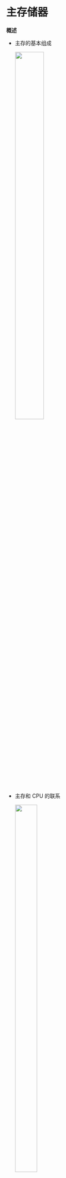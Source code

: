 # 主存储器

**概述**

* 主存的基本组成

  <img src="https://img-blog.csdnimg.cn/20201219120323941.png?x-oss-process=image/watermark,type_ZmFuZ3poZW5naGVpdGk,shadow_10,text_aHR0cHM6Ly9ibG9nLmNzZG4ubmV0L3dlaXhpbl80MzkzNDYwNw==,size_16,color_FFFFFF,t_70" width="40%" height="50%" />

  

* 主存和 CPU 的联系

  <img src="https://img-blog.csdnimg.cn/2020121912034540.png?x-oss-process=image/watermark,type_ZmFuZ3poZW5naGVpdGk,shadow_10,text_aHR0cHM6Ly9ibG9nLmNzZG4ubmV0L3dlaXhpbl80MzkzNDYwNw==,size_16,color_FFFFFF,t_70" width="35%" height="50%"  />



* 主存中存储单元地址的分配（存 12345678H ）

  * 高位字节  地址为字地址

    <img src="https://img-blog.csdnimg.cn/20201219120417559.png" width="30%" height="50%"  />

  * 低位字节  地址为字地址

    <img src="https://img-blog.csdnimg.cn/20201219120525579.png" width="30%" height="50%"  />

* 技术指标

  * 存储容量
    * 主存  存放二进制代码的总位数
  * 存储器的带宽
    * 位/ 秒
  * 存储速度
    * 存取时间：存储器的访问时间、读出时间、写入时间
    * 存取周期：连续两次独立的存储器操作（读或写）所需的读周期、写周期



**半导体芯片简介**

* 基本结构

  * 结构

    <img src="https://img-blog.csdnimg.cn/2020121912054923.png?x-oss-process=image/watermark,type_ZmFuZ3poZW5naGVpdGk,shadow_10,text_aHR0cHM6Ly9ibG9nLmNzZG4ubmV0L3dlaXhpbl80MzkzNDYwNw==,size_16,color_FFFFFF,t_70" width="50%" height="50%"  />

    

  * 存储容量

    <img src="https://img-blog.csdnimg.cn/20201219120617319.png" width="50%" height="50%"  />

    

  * 片选和控制 

    * 片选线：CS  CE
    * 读/写控制线 ：WE （低电平写 高电平读）、OE（允许读）、WE（允许写）

  * 片选线的作用

    <img src="https://img-blog.csdnimg.cn/20201219120642104.png?x-oss-process=image/watermark,type_ZmFuZ3poZW5naGVpdGk,shadow_10,text_aHR0cHM6Ly9ibG9nLmNzZG4ubmV0L3dlaXhpbl80MzkzNDYwNw==,size_16,color_FFFFFF,t_70" width="40%" height="50%"  />



* 译码驱动方式

  * 线选法

    <img src="https://img-blog.csdnimg.cn/20201219120705654.png?x-oss-process=image/watermark,type_ZmFuZ3poZW5naGVpdGk,shadow_10,text_aHR0cHM6Ly9ibG9nLmNzZG4ubmV0L3dlaXhpbl80MzkzNDYwNw==,size_16,color_FFFFFF,t_70" width="40%" height="50%"  />

  * 重合法

    <img src="https://img-blog.csdnimg.cn/20201219120730249.png?x-oss-process=image/watermark,type_ZmFuZ3poZW5naGVpdGk,shadow_10,text_aHR0cHM6Ly9ibG9nLmNzZG4ubmV0L3dlaXhpbl80MzkzNDYwNw==,size_16,color_FFFFFF,t_70" width="40%" height="50%"  />



**随机存取存储器 ( RAM )**

* 静态 RAM (SRAM)

  * 基本电路

    <img src="https://img-blog.csdnimg.cn/20201219120757678.png?x-oss-process=image/watermark,type_ZmFuZ3poZW5naGVpdGk,shadow_10,text_aHR0cHM6Ly9ibG9nLmNzZG4ubmV0L3dlaXhpbl80MzkzNDYwNw==,size_16,color_FFFFFF,t_70" width="50%" height="50%"  />

  * 读操作

    <img src="https://img-blog.csdnimg.cn/20201219120821300.png?x-oss-process=image/watermark,type_ZmFuZ3poZW5naGVpdGk,shadow_10,text_aHR0cHM6Ly9ibG9nLmNzZG4ubmV0L3dlaXhpbl80MzkzNDYwNw==,size_16,color_FFFFFF,t_70" width="40%" height="50%"  />

  * 写操作

    <img src="https://img-blog.csdnimg.cn/20201219120846280.png?x-oss-process=image/watermark,type_ZmFuZ3poZW5naGVpdGk,shadow_10,text_aHR0cHM6Ly9ibG9nLmNzZG4ubmV0L3dlaXhpbl80MzkzNDYwNw==,size_16,color_FFFFFF,t_70" width="40%" height="50%"  />

    

  * 举例：Intel 2114 （矩阵 (64 × 64)  ）

  	<img src="https://img-blog.csdnimg.cn/20201219120929396.png?x-oss-process=image/watermark,type_ZmFuZ3poZW5naGVpdGk,shadow_10,text_aHR0cHM6Ly9ibG9nLmNzZG4ubmV0L3dlaXhpbl80MzkzNDYwNw==,size_16,color_FFFFFF,t_70" width="40%" height="50%" />

  

* 动态 RAM ( DRAM )

  * 基本单元电路

    * 三管
      * 读出与原存信息相反  
      * 写入与输入信息相同 

    <img src="https://img-blog.csdnimg.cn/20201219120954732.png?x-oss-process=image/watermark,type_ZmFuZ3poZW5naGVpdGk,shadow_10,text_aHR0cHM6Ly9ibG9nLmNzZG4ubmV0L3dlaXhpbl80MzkzNDYwNw==,size_16,color_FFFFFF,t_70" width="40%" height="50%" />

    * 单管
      * 读出时数据线有电流 为 “1”
      * 写入时 CS  充电为 “1” 放电为 “0”

    <img src="https://img-blog.csdnimg.cn/20201219121020107.png" width="20%" height="50%"  />

    

    

  * 动态 RAM 芯片举例

    * 三管动态 RAM 芯片 (Intel 1103) 

      <img src="https://img-blog.csdnimg.cn/20201219121058989.png?x-oss-process=image/watermark,type_ZmFuZ3poZW5naGVpdGk,shadow_10,text_aHR0cHM6Ly9ibG9nLmNzZG4ubmV0L3dlaXhpbl80MzkzNDYwNw==,size_16,color_FFFFFF,t_70" width="45%" height="40%" />

    * 单管动态 RAM 4116 (16K ×  1位 )

      <img src="https://img-blog.csdnimg.cn/20201219121121960.png?x-oss-process=image/watermark,type_ZmFuZ3poZW5naGVpdGk,shadow_10,text_aHR0cHM6Ly9ibG9nLmNzZG4ubmV0L3dlaXhpbl80MzkzNDYwNw==,size_16,color_FFFFFF,t_70" width="45%" height="50%" />

      

  * 动态 RAM 刷新（刷新与行地址有关，假设刷一行 0.5us）

    * 集中刷新 （存取周期为0.5 us ）,以128 × 128 矩阵为例

      <img src="https://img-blog.csdnimg.cn/2020121912121874.png?x-oss-process=image/watermark,type_ZmFuZ3poZW5naGVpdGk,shadow_10,text_aHR0cHM6Ly9ibG9nLmNzZG4ubmV0L3dlaXhpbl80MzkzNDYwNw==,size_16,color_FFFFFF,t_70" width="50%" height="50%" />

      * 死区” 为 0.5 us ×128 = 64 us

      * “死时间率” 为 128/4 000 ×100% = 3.2%

        

    * 分散刷新（存取周期为1 us ）,以128 × 128 矩阵为例

      <img src="https://img-blog.csdnimg.cn/20201219121238990.png?x-oss-process=image/watermark,type_ZmFuZ3poZW5naGVpdGk,shadow_10,text_aHR0cHM6Ly9ibG9nLmNzZG4ubmV0L3dlaXhpbl80MzkzNDYwNw==,size_16,color_FFFFFF,t_70" width="50%" height="50%" />

      * 无 “死区”
      * 存取周期为 0.5 us + 0.5 us

      

    * 分散刷新与集中刷新相结合（异步刷新，存取周期为 0.5 us ）,以128 × 128 矩阵为例

      <img src="https://img-blog.csdnimg.cn/2020121912130191.png?x-oss-process=image/watermark,type_ZmFuZ3poZW5naGVpdGk,shadow_10,text_aHR0cHM6Ly9ibG9nLmNzZG4ubmV0L3dlaXhpbl80MzkzNDYwNw==,size_16,color_FFFFFF,t_70" width="50%" height="50%" />

      * 每行每隔 2 ms 刷新一次，“死区” 为 0.5 s
      * 将刷新安排在指令译码阶段，不会出现 “死区

  

* 动态 RAM 和静态 RAM 的比较

  <img src="https://img-blog.csdnimg.cn/20201219121326351.png?x-oss-process=image/watermark,type_ZmFuZ3poZW5naGVpdGk,shadow_10,text_aHR0cHM6Ly9ibG9nLmNzZG4ubmV0L3dlaXhpbl80MzkzNDYwNw==,size_16,color_FFFFFF,t_70" width="40%" height="50%" />





**只读存储器（ROM)**

* 掩模 ROM ( MROM )

  * 行列选择线交叉处有 MOS 管为“1”
  * 行列选择线交叉处无 MOS 管为“0”

  

* PROM (一次性编程)

  <img src="https://img-blog.csdnimg.cn/2020121912135125.png?x-oss-process=image/watermark,type_ZmFuZ3poZW5naGVpdGk,shadow_10,text_aHR0cHM6Ly9ibG9nLmNzZG4ubmV0L3dlaXhpbl80MzkzNDYwNw==,size_16,color_FFFFFF,t_70" width="25%" height="50%" />

  * 熔丝断  为 “0”
  * 熔丝未断 为 “1

  

* EPROM (多次性编程 )

  <img src="https://img-blog.csdnimg.cn/20201219121422262.png?x-oss-process=image/watermark,type_ZmFuZ3poZW5naGVpdGk,shadow_10,text_aHR0cHM6Ly9ibG9nLmNzZG4ubmV0L3dlaXhpbl80MzkzNDYwNw==,size_16,color_FFFFFF,t_70" width="30%" height="50%" />

  * D 端加正电压  形成浮动栅  S 与 D 不导通为 “0”
  * D 端不加正电压  不形成浮动栅  S 与 D 导通为 “1”

  

* EEPROM (多次性编程 )

  * 电可擦写
  * 局部擦写
  * 全部擦写

  

* Flash Memory (闪速型存储器)

  * EPROM  价格便宜 集成度高
  * EEPROM  电可擦洗重写
  * 具备 RAM 功能



**存储器与 CPU 的连接**

* 存储器容量的扩展

  * 位扩展 （增加存储字长)

    <img src="https://img-blog.csdnimg.cn/20201219121458907.png?x-oss-process=image/watermark,type_ZmFuZ3poZW5naGVpdGk,shadow_10,text_aHR0cHM6Ly9ibG9nLmNzZG4ubmV0L3dlaXhpbl80MzkzNDYwNw==,size_16,color_FFFFFF,t_70"  width="50%" height="50%" />

  * 字扩展（增加存储字的数量）

    <img src="https://img-blog.csdnimg.cn/20201219121530624.png?x-oss-process=image/watermark,type_ZmFuZ3poZW5naGVpdGk,shadow_10,text_aHR0cHM6Ly9ibG9nLmNzZG4ubmV0L3dlaXhpbl80MzkzNDYwNw==,size_16,color_FFFFFF,t_70" width="50%" height="50%" />

  * 字、位扩展

    <img src="https://img-blog.csdnimg.cn/20201219121552892.png?x-oss-process=image/watermark,type_ZmFuZ3poZW5naGVpdGk,shadow_10,text_aHR0cHM6Ly9ibG9nLmNzZG4ubmV0L3dlaXhpbl80MzkzNDYwNw==,size_16,color_FFFFFF,t_70" width="50%" height="50%" />



* 存储器与 CPU 的连接

  * 地址线的连接
  * 数据线的连接
  * 读/ 写命令线的连接
  * 片选线的连接
  * 合理选择存储芯片
  * 其他 时序、负载



**存储器的检验**

* 编码的最小距离

  * 任意两组合法代码之间  二进制位数  的  最少差异

  * 编码的纠错 、 检错能力与编码的最小距离有关

    <img src="https://img-blog.csdnimg.cn/20201219121615836.png?x-oss-process=image/watermark,type_ZmFuZ3poZW5naGVpdGk,shadow_10,text_aHR0cHM6Ly9ibG9nLmNzZG4ubmV0L3dlaXhpbl80MzkzNDYwNw==,size_16,color_FFFFFF,t_70" width="40%" height="50%" />

* 汉明码

  * 汉明码采用奇偶检验

* 汉明码采用分组校验

  * 汉明码可以检2纠1

  

**提高访存速度的措施**

* 采用层次结构 Cache – 主存

* 采用高速器件

  * SDRAM (同步 DRAM)
    * 在系统时钟的控制下进行读出和写入，CPU 无须等待
  * RDRAM
    * 由 Rambus 开发，主要解决 存储器带宽 问题
  * 带 Cache 的 DRAM
    * 在 DRAM 的芯片内 集成 了一个由 SRAM 组成的Cache ，有利于 猝发式读取

* 调整主存结构

  * 单体多字系统（增加存储器的带宽）

    <img src="https://img-blog.csdnimg.cn/20201219121638529.png?x-oss-process=image/watermark,type_ZmFuZ3poZW5naGVpdGk,shadow_10,text_aHR0cHM6Ly9ibG9nLmNzZG4ubmV0L3dlaXhpbl80MzkzNDYwNw==,size_16,color_FFFFFF,t_70" width="50%" height="50%" />

    

  * 多体并行系统

    * 高位交叉

      * 顺序编址

        <img src="https://img-blog.csdnimg.cn/20201219121706590.png?x-oss-process=image/watermark,type_ZmFuZ3poZW5naGVpdGk,shadow_10,text_aHR0cHM6Ly9ibG9nLmNzZG4ubmV0L3dlaXhpbl80MzkzNDYwNw==,size_16,color_FFFFFF,t_70" width="50%" height="50%"  />

      * 各个体并行工作

        <img src="https://img-blog.csdnimg.cn/20201219121732766.png?x-oss-process=image/watermark,type_ZmFuZ3poZW5naGVpdGk,shadow_10,text_aHR0cHM6Ly9ibG9nLmNzZG4ubmV0L3dlaXhpbl80MzkzNDYwNw==,size_16,color_FFFFFF,t_70" width="50%" height="50%"  />

      

    * 低位交叉

      * 各个体轮流编址

        <img src="https://img-blog.csdnimg.cn/20201219121756345.png?x-oss-process=image/watermark,type_ZmFuZ3poZW5naGVpdGk,shadow_10,text_aHR0cHM6Ly9ibG9nLmNzZG4ubmV0L3dlaXhpbl80MzkzNDYwNw==,size_16,color_FFFFFF,t_70" width="50%" height="50%"  />

      * 各个体并行工作

        <img src="https://img-blog.csdnimg.cn/20201219121822632.png?x-oss-process=image/watermark,type_ZmFuZ3poZW5naGVpdGk,shadow_10,text_aHR0cHM6Ly9ibG9nLmNzZG4ubmV0L3dlaXhpbl80MzkzNDYwNw==,size_16,color_FFFFFF,t_70" width="50%" height="50%"  />

      * 特点

        * 在不改变存取周期的前提下，增加存储器的带宽

          <img src="https://img-blog.csdnimg.cn/20201219121845866.png?x-oss-process=image/watermark,type_ZmFuZ3poZW5naGVpdGk,shadow_10,text_aHR0cHM6Ly9ibG9nLmNzZG4ubmV0L3dlaXhpbl80MzkzNDYwNw==,size_16,color_FFFFFF,t_70" width="50%" height="50%"  />

        * 设四体低位交叉存储器，存取周期为T，总线传输周期为 τ ，为实现流水线方式存取，应满足 T ＝ 4τ 

          * 连续读取 4 个字所需的时间为 T ＋ (4 － 1) τ

          <img src="https://img-blog.csdnimg.cn/20201219121909302.png?x-oss-process=image/watermark,type_ZmFuZ3poZW5naGVpdGk,shadow_10,text_aHR0cHM6Ly9ibG9nLmNzZG4ubmV0L3dlaXhpbl80MzkzNDYwNw==,size_16,color_FFFFFF,t_70" width="50%" height="50%"  />

          

